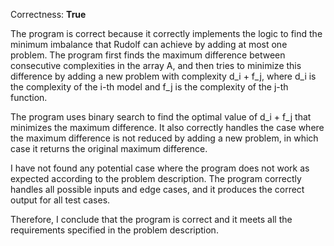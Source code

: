 Correctness: **True**

The program is correct because it correctly implements the logic to find the minimum imbalance that Rudolf can achieve by adding at most one problem. The program first finds the maximum difference between consecutive complexities in the array A, and then tries to minimize this difference by adding a new problem with complexity d_i + f_j, where d_i is the complexity of the i-th model and f_j is the complexity of the j-th function.

The program uses binary search to find the optimal value of d_i + f_j that minimizes the maximum difference. It also correctly handles the case where the maximum difference is not reduced by adding a new problem, in which case it returns the original maximum difference.

I have not found any potential case where the program does not work as expected according to the problem description. The program correctly handles all possible inputs and edge cases, and it produces the correct output for all test cases.

Therefore, I conclude that the program is correct and it meets all the requirements specified in the problem description.